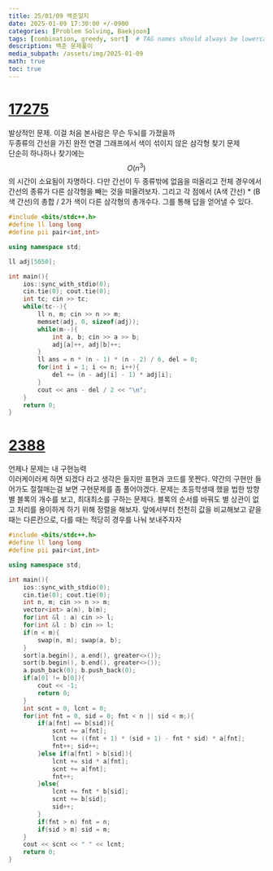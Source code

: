 ```yaml
---
title: 25/01/09 백준일지
date: 2025-01-09 17:30:00 +/-0900
categories: [Problem Solving, Baekjoon]
tags: [combination, greedy, sort]  # TAG names should always be lowercase
description: 백준 문제풀이
media_subpath: /assets/img/2025-01-09
math: true
toc: true
---
```



# [17275](https://www.acmicpc.net/problem/17275)
발상적인 문제. 이걸 처음 본사람은 무슨 두뇌를 가졌을까<br>
두종류의 간선을 가진 완전 연결 그래프에서 색이 섞이지 않은 삼각형 찾기 문제<br>
단순히 하나하나 찾기에는 $$O(n^3)$$의 시간이 소요됨이 자명하다. 다만 간선이 두 종류밖에 없음을 떠올리고 전체 경우에서 간선의 종류가 다른 삼각형을 빼는 것을 떠올려보자. 그리고 각 점에서 (A색 간선) * (B색 간선)의 총합 / 2가 색이 다른 삼각형의 총개수다. 그를 통해 답을 얻어낼 수 있다.

```c++
#include <bits/stdc++.h>
#define ll long long
#define pii pair<int,int>

using namespace std;

ll adj[5050];

int main(){
    ios::sync_with_stdio(0);
    cin.tie(0); cout.tie(0);
    int tc; cin >> tc;
    while(tc--){
        ll n, m; cin >> n >> m;
        memset(adj, 0, sizeof(adj));
        while(m--){
            int a, b; cin >> a >> b;
            adj[a]++, adj[b]++;
        }
        ll ans = n * (n - 1) * (n - 2) / 6, del = 0; 
        for(int i = 1; i <= n; i++){
            del += (n - adj[i] - 1) * adj[i];
        }
        cout << ans - del / 2 << "\n";
    }
    return 0;
}
```

# [2388](https://www.acmicpc.net/problem/2388)
언제나 문제는 내 구현능력<br>
이러케이러케 하면 되겠다 라고 생각은 들지만 표현과 코드를 못짠다. 약간의 구현만 들어가도 절절매는걸 보면 구현문제를 좀 풀어야겠다. 문제는 초등학생때 했을 법한 방향별 블록의 개수를 보고, 최대최소를 구하는 문제다. 블록의 순서를 바꿔도 별 상관이 없고 처리를 용이하게 하기 위해 정렬을 해보자. 앞에서부터 천천히 값을 비교해보고 같을때는 다른칸으로, 다를 때는 적당히 경우를 나눠 보내주자자

```c++
#include <bits/stdc++.h>
#define ll long long
#define pii pair<int,int>

using namespace std;

int main(){
    ios::sync_with_stdio(0);
    cin.tie(0); cout.tie(0);
    int n, m; cin >> n >> m;
    vector<int> a(n), b(m);
    for(int &l : a) cin >> l;
    for(int &l : b) cin >> l;
    if(n < m){
        swap(n, m); swap(a, b);
    }
    sort(a.begin(), a.end(), greater<>());
    sort(b.begin(), b.end(), greater<>());
    a.push_back(0); b.push_back(0);
    if(a[0] != b[0]){
        cout << -1;
        return 0;
    }
    int scnt = 0, lcnt = 0;
    for(int fnt = 0, sid = 0; fnt < n || sid < m;){
        if(a[fnt] == b[sid]){
            scnt += a[fnt];
            lcnt += ((fnt + 1) * (sid + 1) - fnt * sid) * a[fnt];
            fnt++; sid++;
        }else if(a[fnt] > b[sid]){
            lcnt += sid * a[fnt];
            scnt += a[fnt];
            fnt++;
        }else{
            lcnt += fnt * b[sid];
            scnt += b[sid];
            sid++;
        }
        if(fnt > n) fnt = n;
        if(sid > m) sid = m;
    }
    cout << scnt << " " << lcnt;
    return 0;
}
```